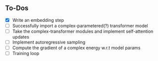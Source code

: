 
## To-Dos
- [X] Write an embedding step
- [ ] Successfully import a complex-parametered(?) transformer model
- [ ] Take the complex-transformer modules and implement self-attention updates
- [ ] Implement autoregressive sampling
- [ ] Compute the gradient of a complex energy w.r.t model params
- [ ] Training loop